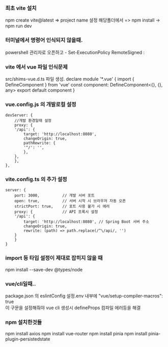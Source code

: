 ### 최초 vite 설치
npm create vite@latest => project name 설정
해당폴더에서 => npm install -> npm run dev

### 터미널에서 명령어 인식되지 않을때.
powershell 관리자로 오픈하고 
    - Set-ExecutionPolicy RemoteSigned : 

### vite 에서 vue 파일 인식문제
src/shims-vue.d.ts 파일 생성.
declare module '*.vue' {
  import { DefineComponent } from 'vue'
  const component: DefineComponent<{}, {}, any>
  export default component
}

###  vue.config.js 의 개발로컬 설정
    devServer: {
        //개발 환경일때 설정
        proxy: {
        '/api': {
            target: 'http://localhost:8080',
            changeOrigin: true,
            pathRewrite: {
            '^/': '',
            },
        },
        },
    },
### vite.config.ts 의 추가 설정
    server: {
        port: 3000,          // 개발 서버 포트
        open: true,          // 서버 시작 시 브라우저 자동 오픈
        strictPort: true,    // 포트 사용 불가 시 에러
        proxy: {             // API 프록시 설정
        '/api': {
            target: 'http://localhost:8080', // Spring Boot 서버 주소
            changeOrigin: true,
            rewrite: (path) => path.replace(/^\/api/, '')
        }
        }
    }

### import 등 타입 설정이 제대로 잡히지 않을 때
npm install --save-dev @types/node    

### vue/cli일때..
package.json 의 eslintConfig 설정.env 내부에
    "vue/setup-compiler-macros": true    
    이 구문을 설정해줘야 vue cli 생성시 defineProps 컴파일 에러등을 해결



### npm 설치한것들
npm install axios
npm install vue-router
npm install pinia
npm install pinia-plugin-persistedstate
